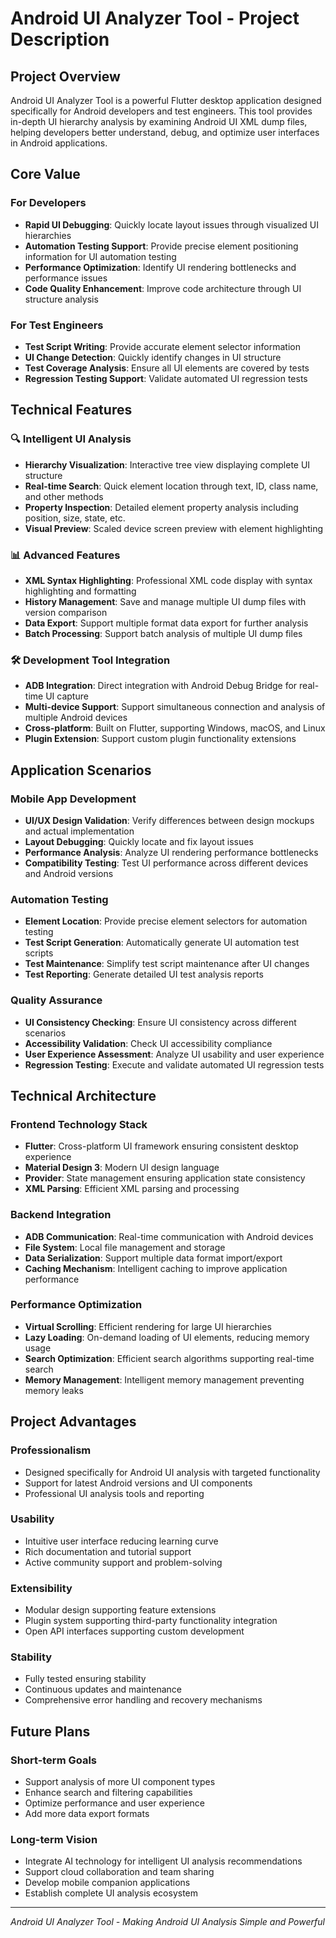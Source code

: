 # Android UI Analyzer Tool - Project Description

## Project Overview

Android UI Analyzer Tool is a powerful Flutter desktop application designed specifically for Android developers and test engineers. This tool provides in-depth UI hierarchy analysis by examining Android UI XML dump files, helping developers better understand, debug, and optimize user interfaces in Android applications.

## Core Value

### For Developers
- **Rapid UI Debugging**: Quickly locate layout issues through visualized UI hierarchies
- **Automation Testing Support**: Provide precise element positioning information for UI automation testing
- **Performance Optimization**: Identify UI rendering bottlenecks and performance issues
- **Code Quality Enhancement**: Improve code architecture through UI structure analysis

### For Test Engineers
- **Test Script Writing**: Provide accurate element selector information
- **UI Change Detection**: Quickly identify changes in UI structure
- **Test Coverage Analysis**: Ensure all UI elements are covered by tests
- **Regression Testing Support**: Validate automated UI regression tests

## Technical Features

### 🔍 Intelligent UI Analysis
- **Hierarchy Visualization**: Interactive tree view displaying complete UI structure
- **Real-time Search**: Quick element location through text, ID, class name, and other methods
- **Property Inspection**: Detailed element property analysis including position, size, state, etc.
- **Visual Preview**: Scaled device screen preview with element highlighting

### 📊 Advanced Features
- **XML Syntax Highlighting**: Professional XML code display with syntax highlighting and formatting
- **History Management**: Save and manage multiple UI dump files with version comparison
- **Data Export**: Support multiple format data export for further analysis
- **Batch Processing**: Support batch analysis of multiple UI dump files

### 🛠️ Development Tool Integration
- **ADB Integration**: Direct integration with Android Debug Bridge for real-time UI capture
- **Multi-device Support**: Support simultaneous connection and analysis of multiple Android devices
- **Cross-platform**: Built on Flutter, supporting Windows, macOS, and Linux
- **Plugin Extension**: Support custom plugin functionality extensions

## Application Scenarios

### Mobile App Development
- **UI/UX Design Validation**: Verify differences between design mockups and actual implementation
- **Layout Debugging**: Quickly locate and fix layout issues
- **Performance Analysis**: Analyze UI rendering performance bottlenecks
- **Compatibility Testing**: Test UI performance across different devices and Android versions

### Automation Testing
- **Element Location**: Provide precise element selectors for automation testing
- **Test Script Generation**: Automatically generate UI automation test scripts
- **Test Maintenance**: Simplify test script maintenance after UI changes
- **Test Reporting**: Generate detailed UI test analysis reports

### Quality Assurance
- **UI Consistency Checking**: Ensure UI consistency across different scenarios
- **Accessibility Validation**: Check UI accessibility compliance
- **User Experience Assessment**: Analyze UI usability and user experience
- **Regression Testing**: Execute and validate automated UI regression tests

## Technical Architecture

### Frontend Technology Stack
- **Flutter**: Cross-platform UI framework ensuring consistent desktop experience
- **Material Design 3**: Modern UI design language
- **Provider**: State management ensuring application state consistency
- **XML Parsing**: Efficient XML parsing and processing

### Backend Integration
- **ADB Communication**: Real-time communication with Android devices
- **File System**: Local file management and storage
- **Data Serialization**: Support multiple data format import/export
- **Caching Mechanism**: Intelligent caching to improve application performance

### Performance Optimization
- **Virtual Scrolling**: Efficient rendering for large UI hierarchies
- **Lazy Loading**: On-demand loading of UI elements, reducing memory usage
- **Search Optimization**: Efficient search algorithms supporting real-time search
- **Memory Management**: Intelligent memory management preventing memory leaks

## Project Advantages

### Professionalism
- Designed specifically for Android UI analysis with targeted functionality
- Support for latest Android versions and UI components
- Professional UI analysis tools and reporting

### Usability
- Intuitive user interface reducing learning curve
- Rich documentation and tutorial support
- Active community support and problem-solving

### Extensibility
- Modular design supporting feature extensions
- Plugin system supporting third-party functionality integration
- Open API interfaces supporting custom development

### Stability
- Fully tested ensuring stability
- Continuous updates and maintenance
- Comprehensive error handling and recovery mechanisms

## Future Plans

### Short-term Goals
- Support analysis of more UI component types
- Enhance search and filtering capabilities
- Optimize performance and user experience
- Add more data export formats

### Long-term Vision
- Integrate AI technology for intelligent UI analysis recommendations
- Support cloud collaboration and team sharing
- Develop mobile companion applications
- Establish complete UI analysis ecosystem

---

*Android UI Analyzer Tool - Making Android UI Analysis Simple and Powerful* 